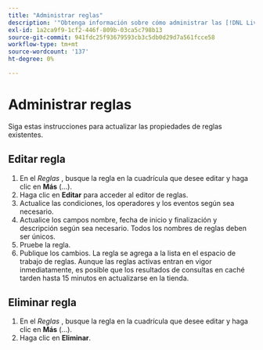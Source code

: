 ```yaml
---
title: "Administrar reglas"
description: '"Obtenga información sobre cómo administrar las [!DNL Live Search] reglas".'
exl-id: 1a2ca9f9-1cf2-446f-809b-03ca5c798b13
source-git-commit: 941fdc25f93679593cb3c5db0d29d7a561fcce58
workflow-type: tm+mt
source-wordcount: '137'
ht-degree: 0%

---
```


# Administrar reglas

Siga estas instrucciones para actualizar las propiedades de reglas existentes.

## Editar regla

1. En el *Reglas* , busque la regla en la cuadrícula que desee editar y haga clic en **Más** (...).
1. Haga clic en **Editar** para acceder al editor de reglas.
1. Actualice las condiciones, los operadores y los eventos según sea necesario.
1. Actualice los campos nombre, fecha de inicio y finalización y descripción según sea necesario. Todos los nombres de reglas deben ser únicos.
1. Pruebe la regla.
1. Publique los cambios.
La regla se agrega a la lista en el espacio de trabajo de reglas. Aunque las reglas activas entran en vigor inmediatamente, es posible que los resultados de consultas en caché tarden hasta 15 minutos en actualizarse en la tienda.

## Eliminar regla

1. En el *Reglas* , busque la regla en la cuadrícula que desee editar y haga clic en **Más** (...).
1. Haga clic en **Eliminar**.
